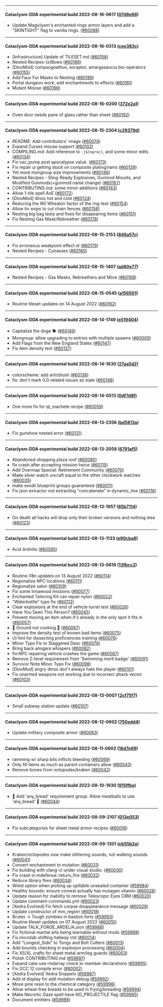 
---

#### Cataclysm-DDA experimental build 2022-08-16-0617 ([07d8e66](https://github.com/CleverRaven/Cataclysm-DDA/releases/tag/cdda-experimental-2022-08-16-0617))

* Update Magiclysm's enchanted rings armor layers and add a "SKINTIGHT" flag to vanilla rings. ([#60088](https://github.com/CleverRaven/Cataclysm-DDA/pull/60088))

---

#### Cataclysm-DDA experimental build 2022-08-16-0313 ([cee383c](https://github.com/CleverRaven/Cataclysm-DDA/releases/tag/cdda-experimental-2022-08-16-0313))

* [Infrastructure] Update of TILESET.md ([#60158](https://github.com/CleverRaven/Cataclysm-DDA/pull/60158))
* Nested Recipes-(x)Bows ([#60186](https://github.com/CleverRaven/Cataclysm-DDA/pull/60186))
* [DinoMod] compsognathus, eoraptor, amargasaurus bio-operators ([#60155](https://github.com/CleverRaven/Cataclysm-DDA/pull/60155))
* Add Faux Fur Masks to Nesting ([#60189](https://github.com/CleverRaven/Cataclysm-DDA/pull/60189))
* Portal dungeon work, add enchantments to effects ([#60161](https://github.com/CleverRaven/Cataclysm-DDA/pull/60161))
* Mutant Moose ([#60166](https://github.com/CleverRaven/Cataclysm-DDA/pull/60166))

---

#### Cataclysm-DDA experimental build 2022-08-16-0200 ([372e2a1](https://github.com/CleverRaven/Cataclysm-DDA/releases/tag/cdda-experimental-2022-08-16-0200))

* Oven door needs pane of glass rather than sheet ([#60192](https://github.com/CleverRaven/Cataclysm-DDA/pull/60192))

---

#### Cataclysm-DDA experimental build 2022-08-15-2304 ([c29379d](https://github.com/CleverRaven/Cataclysm-DDA/releases/tag/cdda-experimental-2022-08-15-2304))

* README: Add contributors' image ([#60074](https://github.com/CleverRaven/Cataclysm-DDA/pull/60074))
* Expand Curses mouse support ([#60102](https://github.com/CleverRaven/Cataclysm-DDA/pull/60102))
* COMPILING.md: Add reference to `-j$(nproc)`, and some minor edits ([#60134](https://github.com/CleverRaven/Cataclysm-DDA/pull/60134))
* Fix vac_pump post apocalypse value. ([#60173](https://github.com/CleverRaven/Cataclysm-DDA/pull/60173))
* Fix repair ui getting stuck on composite plating/rams ([#60139](https://github.com/CleverRaven/Cataclysm-DDA/pull/60139))
* Yet more mongroup size improvements ([#60146](https://github.com/CleverRaven/Cataclysm-DDA/pull/60146))
* Nested Recipes - Sling-Ready Explosives, Gunmod Mounts, and Modified Gunmods(+gunmod name change) ([#60167](https://github.com/CleverRaven/Cataclysm-DDA/pull/60167))
* CONTRIBUTING.md: some minor additions ([#60143](https://github.com/CleverRaven/Cataclysm-DDA/pull/60143))
* Allow 1-tile spell AoE ([#60172](https://github.com/CleverRaven/Cataclysm-DDA/pull/60172))
* [DinoMod] dinos hot and cold ([#60124](https://github.com/CleverRaven/Cataclysm-DDA/pull/60124))
* Reducing the Wil Wheaton factor of the rng-test ([#60154](https://github.com/CleverRaven/Cataclysm-DDA/pull/60154))
* Allow tin snips to cut chain fences ([#60156](https://github.com/CleverRaven/Cataclysm-DDA/pull/60156))
* Nesting big bag tests and fixes for disapearing items ([#60151](https://github.com/CleverRaven/Cataclysm-DDA/pull/60151))
* Fix Nesting Gas Mask/Rebreather ([#60178](https://github.com/CleverRaven/Cataclysm-DDA/pull/60178))

---

#### Cataclysm-DDA experimental build 2022-08-15-2153 ([846a57c](https://github.com/CleverRaven/Cataclysm-DDA/releases/tag/cdda-experimental-2022-08-15-2153))

* Fix erroneous weakpoint effect id ([#60179](https://github.com/CleverRaven/Cataclysm-DDA/pull/60179))
* Nested Recipes - Cuirasses ([#60160](https://github.com/CleverRaven/Cataclysm-DDA/pull/60160))

---

#### Cataclysm-DDA experimental build 2022-08-15-1407 ([ad60e77](https://github.com/CleverRaven/Cataclysm-DDA/releases/tag/cdda-experimental-2022-08-15-1407))

* Nested Recipes - Gas Masks, Rebreathers and More ([#60168](https://github.com/CleverRaven/Cataclysm-DDA/pull/60168))

---

#### Cataclysm-DDA experimental build 2022-08-15-0545 ([a156501](https://github.com/CleverRaven/Cataclysm-DDA/releases/tag/cdda-experimental-2022-08-15-0545))

* Routine tileset updates on 14 August 2022 ([#60162](https://github.com/CleverRaven/Cataclysm-DDA/pull/60162))

---

#### Cataclysm-DDA experimental build 2022-08-14-1749 ([e519404](https://github.com/CleverRaven/Cataclysm-DDA/releases/tag/cdda-experimental-2022-08-14-1749))

* Capitalize the doge 🐕 ([#60149](https://github.com/CleverRaven/Cataclysm-DDA/pull/60149))
* Mongroup: allow upgrading to entries with multiple spawns ([#60000](https://github.com/CleverRaven/Cataclysm-DDA/pull/60000))
* Add Flags from the New England States ([#60147](https://github.com/CleverRaven/Cataclysm-DDA/pull/60147))
* Fix item density test ([#60137](https://github.com/CleverRaven/Cataclysm-DDA/pull/60137))

---

#### Cataclysm-DDA experimental build 2022-08-14-1630 ([27aa5d2](https://github.com/CleverRaven/Cataclysm-DDA/releases/tag/cdda-experimental-2022-08-14-1630))

* colorscheme: add articblush ([#60136](https://github.com/CleverRaven/Cataclysm-DDA/pull/60136))
* fix: don't mark 0.G related issues as stale ([#60148](https://github.com/CleverRaven/Cataclysm-DDA/pull/60148))

---

#### Cataclysm-DDA experimental build 2022-08-14-0513 ([0df7d8f](https://github.com/CleverRaven/Cataclysm-DDA/releases/tag/cdda-experimental-2022-08-14-0513))

* One more fix for qt_machete recipe ([#60059](https://github.com/CleverRaven/Cataclysm-DDA/pull/60059))

---

#### Cataclysm-DDA experimental build 2022-08-13-2356 ([bd5813a](https://github.com/CleverRaven/Cataclysm-DDA/releases/tag/cdda-experimental-2022-08-13-2356))

* Fix gunshow nested error ([#60131](https://github.com/CleverRaven/Cataclysm-DDA/pull/60131))

---

#### Cataclysm-DDA experimental build 2022-08-13-2058 ([6791af5](https://github.com/CleverRaven/Cataclysm-DDA/releases/tag/cdda-experimental-2022-08-13-2058))

* Abandoned shopping plaza roof ([#60080](https://github.com/CleverRaven/Cataclysm-DDA/pull/60080))
* fix crash after accepting mission twice ([#60115](https://github.com/CleverRaven/Cataclysm-DDA/pull/60115))
* Add Overmap Special: Retirement Community ([#60070](https://github.com/CleverRaven/Cataclysm-DDA/pull/60070))
* Make silver watch uncraft equal to the other clockwork watches ([#60035](https://github.com/CleverRaven/Cataclysm-DDA/pull/60035))
* make exodii blueprint groups guaranteed ([#60011](https://github.com/CleverRaven/Cataclysm-DDA/pull/60011))
* Fix json extractor not extracting "concatenate" in dynamic_line ([#60116](https://github.com/CleverRaven/Cataclysm-DDA/pull/60116))

---

#### Cataclysm-DDA experimental build 2022-08-13-1957 ([65b7114](https://github.com/CleverRaven/Cataclysm-DDA/releases/tag/cdda-experimental-2022-08-13-1957))

* On death all hacks will drop only their broken versions and nothing else ([#60123](https://github.com/CleverRaven/Cataclysm-DDA/pull/60123))

---

#### Cataclysm-DDA experimental build 2022-08-13-1133 ([e90cba8](https://github.com/CleverRaven/Cataclysm-DDA/releases/tag/cdda-experimental-2022-08-13-1133))

* Acid Anthills ([#60095](https://github.com/CleverRaven/Cataclysm-DDA/pull/60095))

---

#### Cataclysm-DDA experimental build 2022-08-13-0616 ([13fbcc2](https://github.com/CleverRaven/Cataclysm-DDA/releases/tag/cdda-experimental-2022-08-13-0616))

* Routine i18n updates on 13 August 2022 ([#60114](https://github.com/CleverRaven/Cataclysm-DDA/pull/60114))
* Regionalize NPC locations ([#60111](https://github.com/CleverRaven/Cataclysm-DDA/pull/60111))
* Regionalize salon ([#60109](https://github.com/CleverRaven/Cataclysm-DDA/pull/60109))
* Fix some Innawood missions ([#60077](https://github.com/CleverRaven/Cataclysm-DDA/pull/60077))
* Enchanted Tailoring Kit can repair nylon ([#60022](https://github.com/CleverRaven/Cataclysm-DDA/pull/60022))
* "Waterbottle" typo fix ([#60112](https://github.com/CleverRaven/Cataclysm-DDA/pull/60112))
* Clear explosions at the end of vehicle turret test ([#60026](https://github.com/CleverRaven/Cataclysm-DDA/pull/60026))
* Have You Seen This Person? ([#60045](https://github.com/CleverRaven/Cataclysm-DDA/pull/60045))
* Prevent moving an item when it's already in the only spot it fits in ([#60057](https://github.com/CleverRaven/Cataclysm-DDA/pull/60057))
* :potato: Ground nut cooking :sweet_potato:  ([#60067](https://github.com/CleverRaven/Cataclysm-DDA/pull/60067))
* Improve the density test of known bad items ([#60075](https://github.com/CleverRaven/Cataclysm-DDA/pull/60075))
* UI hint for dissecting proficiencies training ([#60076](https://github.com/CleverRaven/Cataclysm-DDA/pull/60076))
* Minor Typo Fix to Staggered Desc ([#60078](https://github.com/CleverRaven/Cataclysm-DDA/pull/60078))
* Bring back amigara whispers ([#60082](https://github.com/CleverRaven/Cataclysm-DDA/pull/60082))
*  fix:NPC repairing vehicle crashes the game ([#60087](https://github.com/CleverRaven/Cataclysm-DDA/pull/60087))
* Remove Z-level requirement from 'Swimming merit badge' ([#60091](https://github.com/CleverRaven/Cataclysm-DDA/pull/60091))
* Survivor Note Minor Typo Fix ([#60098](https://github.com/CleverRaven/Cataclysm-DDA/pull/60098))
* [DinoMod] angry dinos don't always hate the player ([#60101](https://github.com/CleverRaven/Cataclysm-DDA/pull/60101))
* Fix unarmed weapons not working due to incorrect attack vector ([#60103](https://github.com/CleverRaven/Cataclysm-DDA/pull/60103))

---

#### Cataclysm-DDA experimental build 2022-08-13-0007 ([2cf75f7](https://github.com/CleverRaven/Cataclysm-DDA/releases/tag/cdda-experimental-2022-08-13-0007))

* Small subway station update ([#60107](https://github.com/CleverRaven/Cataclysm-DDA/pull/60107))

---

#### Cataclysm-DDA experimental build 2022-08-12-0602 ([750edd4](https://github.com/CleverRaven/Cataclysm-DDA/releases/tag/cdda-experimental-2022-08-12-0602))

* Update military composite armor ([#60063](https://github.com/CleverRaven/Cataclysm-DDA/pull/60063))

---

#### Cataclysm-DDA experimental build 2022-08-11-0602 ([16d7e69](https://github.com/CleverRaven/Cataclysm-DDA/releases/tag/cdda-experimental-2022-08-11-0602))

* ramming w/ sharp bits inflicts bleeding ([#60069](https://github.com/CleverRaven/Cataclysm-DDA/pull/60069))
* Only fill items as much as parent containers allow ([#60043](https://github.com/CleverRaven/Cataclysm-DDA/pull/60043))
* Remove bones from octopodes/kraken ([#60042](https://github.com/CleverRaven/Cataclysm-DDA/pull/60042))

---

#### Cataclysm-DDA experimental build 2022-08-10-1930 ([915ffbe](https://github.com/CleverRaven/Cataclysm-DDA/releases/tag/cdda-experimental-2022-08-10-1930))

* 🍞 Add 'any_bread' requirement group. Allow meatballs to use 'any_bread' 🧆 ([#60044](https://github.com/CleverRaven/Cataclysm-DDA/pull/60044))

---

#### Cataclysm-DDA experimental build 2022-08-09-2107 ([013e053](https://github.com/CleverRaven/Cataclysm-DDA/releases/tag/cdda-experimental-2022-08-09-2107))

* Fix subcategories for sheet metal armor recipes ([#60016](https://github.com/CleverRaven/Cataclysm-DDA/pull/60016))

---

#### Cataclysm-DDA experimental build 2022-08-09-1301 ([cb55b2a](https://github.com/CleverRaven/Cataclysm-DDA/releases/tag/cdda-experimental-2022-08-09-1301))

* Kraken/octopodes now make slithering sounds, not walking sounds ([#60041](https://github.com/CleverRaven/Cataclysm-DDA/pull/60041))
* Convert enchantment to mutation ([#60031](https://github.com/CleverRaven/Cataclysm-DDA/pull/60031))
* Fix building with clang-cl under visual studio. ([#60030](https://github.com/CleverRaven/Cataclysm-DDA/pull/60030))
* Fix crash in mdefense::return_fire ([#60032](https://github.com/CleverRaven/Cataclysm-DDA/pull/60032))
* Reduce library fires ([#60034](https://github.com/CleverRaven/Cataclysm-DDA/pull/60034))
* Wield option when picking up spillable unsealed container ([#59984](https://github.com/CleverRaven/Cataclysm-DDA/pull/59984))
* Healthy bounds: ensure comest actually has mutagen vitamin ([#60028](https://github.com/CleverRaven/Cataclysm-DDA/pull/60028))
* Update reason for inability to remove Telescopic Eyes CBM ([#60020](https://github.com/CleverRaven/Cataclysm-DDA/pull/60020))
* Update comment-commands.yml ([#60023](https://github.com/CleverRaven/Cataclysm-DDA/pull/60023))
* [Xedra Evolved] Fix fetch corpse disappearance message ([#60029](https://github.com/CleverRaven/Cataclysm-DDA/pull/60029))
* Update constructor of mm_region ([#60018](https://github.com/CleverRaven/Cataclysm-DDA/pull/60018))
* Brutes -> Tough zombies in bastion forts ([#59993](https://github.com/CleverRaven/Cataclysm-DDA/pull/59993))
* Routine tileset updates on 07 August 2022 ([#60010](https://github.com/CleverRaven/Cataclysm-DDA/pull/60010))
* Update TALK_FORGE_ARDELIA.json ([#59988](https://github.com/CleverRaven/Cataclysm-DDA/pull/59988))
* Fix fictional martial arts being learnable without mods ([#59998](https://github.com/CleverRaven/Cataclysm-DDA/pull/59998))
* Fix microlab shifting hallway ctd ([#60014](https://github.com/CleverRaven/Cataclysm-DDA/pull/60014))
* Add "Longest_Side" to Tongs and Bolt Cutters ([#60013](https://github.com/CleverRaven/Cataclysm-DDA/pull/60013))
* Add bounds checking in explosion processing ([#60004](https://github.com/CleverRaven/Cataclysm-DDA/pull/60004))
* Fix XS/XL crafts for sheet metal arm/leg guards ([#60003](https://github.com/CleverRaven/Cataclysm-DDA/pull/60003))
* Polish CONTRIBUTING.md ([#59997](https://github.com/CleverRaven/Cataclysm-DDA/pull/59997))
* Expand cata-use-mdarray check to member declarations ([#59995](https://github.com/CleverRaven/Cataclysm-DDA/pull/59995))
* Fix GCC 12 compile error ([#60002](https://github.com/CleverRaven/Cataclysm-DDA/pull/60002))
* [Xedra Evolved] Xedra Snippets ([#59987](https://github.com/CleverRaven/Cataclysm-DDA/pull/59987))
* Add id display for add mutation debug ([#59992](https://github.com/CleverRaven/Cataclysm-DDA/pull/59992))
* Move pine resin to the chemical category ([#59996](https://github.com/CleverRaven/Cataclysm-DDA/pull/59996))
* Allow wheat-free breads to be used in frying/breading ([#59994](https://github.com/CleverRaven/Cataclysm-DDA/pull/59994))
* Make Necrotic Gaze spell have NO_PROJECTILE flag ([#59985](https://github.com/CleverRaven/Cataclysm-DDA/pull/59985))
* Document emitters ([#59986](https://github.com/CleverRaven/Cataclysm-DDA/pull/59986))
